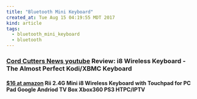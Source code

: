 ```yaml
---
title: "Bluetooth Mini Keyboard"
created_at: Tue Aug 15 04:19:55 MDT 2017
kind: article
tags:
  - bluetooth_mini_keyboard
  - bluetooth
---
```


<h3>
  <a href="https://www.youtube.com/watch?v=B9ikuNJxPpo" target="_blank">Cord Cutters News youtube</a>
  Review: i8 Wireless Keyboard - The Almost Perfect Kodi/XBMC Keyboard
</h3>

<h4>
  <a href="https://www.amazon.com/gp/product/B00JO80LVC" target="_blank">$16 at amazon</a>
  Rii 2.4G Mini i8 Wireless Keyboard with Touchpad for PC Pad Google Andriod TV Box Xbox360 PS3 HTPC/IPTV 
</h4>

<!--
html boilerplate
<a href="" target="_blank"></a>
<a name=""></a>
<img src="" width="400px">
<ul>
  <li></li>
</ul>
<pre>
</pre>
<pre><code>
</code></pre>
<math xmlns='http://www.w3.org/1998/Math/MathML' display='block'>
</math>
-->
